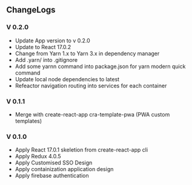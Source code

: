 ## ChangeLogs

### V 0.2.0
- Update App version to v 0.2.0
- Update to React 17.0.2 
- Change from Yarn 1.x to Yarn 3.x in dependency manager
- Add .yarn/ into .gitignore
- Add some yarnn command into package.json for yarn modern quick command
- Update local node dependencies to latest
- Refeactor navigation routing into services for each container

### V 0.1.1
-  Merge with create-react-app cra-template-pwa (PWA custom templates)

### V 0.1.0
- Apply React 17.0.1 skeletion from create-react-app cli
- Apply Redux 4.0.5
- Apply Customised SSO Design
- Apply containization application design
- Apply firebase authentication